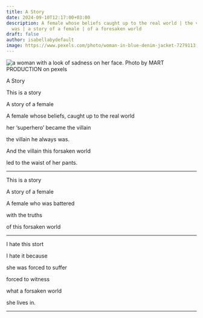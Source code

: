```yaml
---
title: A Story
date: 2024-09-10T12:17:00+03:00
description: A female whose beliefs caught up to the real world | the villain he
  was | a story of a female | of a foresaken world
draft: false
author: isabellabydefault
image: https://www.pexels.com/photo/woman-in-blue-denim-jacket-7279113
---
```

![a woman with a look of sadness on her face. Photo by MART  PRODUCTION on pexels](https://www.pexels.com/photo/woman-in-blue-denim-jacket-7279113/)

A Story

This is a story

A story of a female

A female whose beliefs, caught up to the real world

her ‘superhero’ became the villain

the villain he always was.

And the villain this forsaken world

led to the waist of her pants.

___

This is a story

A story of a female

A female who was battered

with the truths

of this forsaken world

___

I hate this stort

I hate it because

she was forced to suffer

forced to witness

what a forsaken world

she lives in.
___
